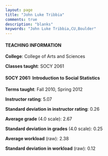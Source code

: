 ```yaml
---
layout: page
title: "John Luke Tribbia" 
comments: true
description: "blanks"
keywords: "John Luke Tribbia,CU,Boulder"
---
```

<head>
<script src="https://ajax.googleapis.com/ajax/libs/jquery/2.1.3/jquery.min.js"></script>
<script src="https://dl.dropboxusercontent.com/s/pc42nxpaw1ea4o9/highcharts.js?dl=0"></script>
<!-- <script src="../assets/js/highcharts.js"></script> -->
<style type="text/css">@font-face {
	font-family: "Bebas Neue";
	src: url(https://www.filehosting.org/file/details/544349/BebasNeue Regular.otf) format("opentype");
	}
	h1.Bebas { 
		font-family: "Bebas Neue", Verdana, Tahoma;
	}
</style>
</head>
	   
#### TEACHING INFORMATION

**College**: College of Arts and Sciences

**Classes taught**: SOCY 2061

#### SOCY 2061: Introduction to Social Statistics

**Terms taught**: Fall 2010, Spring 2012

**Instructor rating**: 5.07

**Standard deviation in instructor rating**: 0.26

**Average grade** (4.0 scale): 2.67

**Standard deviation in grades** (4.0 scale): 0.25

**Average workload** (raw): 2.38

**Standard deviation in workload** (raw): 0.12

